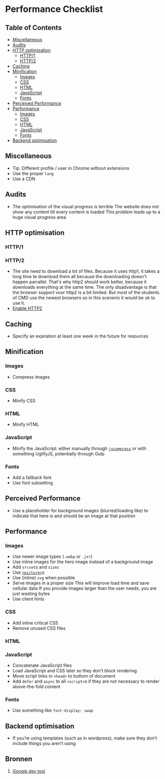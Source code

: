 # Performance Checklist

## Table of Contents

*   [Miscellaneous](#miscellaneous)
*   [Audits](#audits)
*   [HTTP optimisation](#http-optimisation)
    *   [HTTP/1](#http1)
    *   [HTTP/2](#http2)
*   [Caching](#caching)
*   [Minification](#minification)
    *   [Images](#images)
    *   [CSS](#css)
    *   [HTML](#html)
    *   [JavaScript](#javascript)
    *   [Fonts](#fonts)
*   [Perceived Performance](#perceived-performance)
*   [Performance](#performance)
    *   [Images](#images-1)
    *   [CSS](#css-1)
    *   [HTML](#html-1)
    *   [JavaScript](#javascript-1)
    *   [Fonts](#fonts-1)
*   [Backend optimisation](#backend-optimisation)

## Miscellaneous

*   Tip: Different profile / user in Chrome without extensions
*   Use the proper `lang`
*   Use a CDN

## Audits

*   The optimisation of the visual progress is terrible
    The website does not show any content till every content is loaded
    This problem leads up to a huge visual progress area

## HTTP optimisation

### HTTP/1

### HTTP/2
*   The site need to download a lot of files. Because it uses http1, it takes a long time te download them all because the downloading doesn't happen parrallel. That's why http2 should work better, because it downloads everything at the same time. The only disadvantage is that the browser support voor http2 is a bit limited. But most of the students of CMD use the newest browsers so in this scenerio it would be ok to use it.
*   [Enable HTTP2](https://tools.keycdn.com/http2-test)

## Caching

*   Specify an expiration at least one week in the future for resources

## Minification

### Images

*   Compress images

### CSS

*   Minify CSS

### HTML

*   Minify HTML

### JavaScript

*   Minify the JavaScript: either manually through
    [`jscompress`](https://jscompress.com/) or with something UglifyJS,
    potentially through Gulp

### Fonts

*   Add a fallback font
*   Use font subsetting

## Perceived Performance

*   Use a placeholder for background images (blurred/loading like) to
    indicate that here is and should be an image at that position

## Performance

### Images

*   Use newer image types (`.webp` or `.jxr`)
*   Use inline images for the hero image instead of a background image
*   Add `srcset`s and `sizes`
*   Use [`<picture>`](https://developer.mozilla.org/en-US/docs/Web/HTML/Element/picture)s
*   Use (inline) `svg` when possible
*   Serve images in a proper size
    This will improve load time and save cellular data
    If you provide images larger than the user needs, you are just wasting bytes
*   Use client hints

### CSS

*   Add inline critical CSS
*   Remove unused CSS files

### HTML

### JavaScript

*   Concatenate JavaScript files
*   Load JavaScript and CSS later so they don’t block rendering
*   Move script links in `<head>` to bottom of document
*   Add `defer` and `async` to all `<script>`s if they are not necessary to
    render above-the-fold content

### Fonts

*   Use something like `font-display: swap`

## Backend optimisation
*   If you’re using templates (such as in wordpress), make sure they don’t
    include things you aren’t using

## Bronnen
1. [Google dev tool](https://developers.google.com/speed/pagespeed/insights/?hl=nl)

